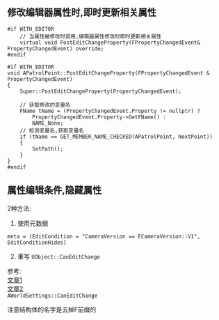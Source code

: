 ## 修改编辑器属性时,即时更新相关属性
```
#if WITH_EDITOR
	// 当属性被修改时调用,编辑器属性修改时即时更新相关属性
	virtual void PostEditChangeProperty(FPropertyChangedEvent& PropertyChangedEvent) override;
#endif
```
```
#if WITH_EDITOR
void APatrolPoint::PostEditChangeProperty(FPropertyChangedEvent & PropertyChangedEvent)
{
	Super::PostEditChangeProperty(PropertyChangedEvent);

	// 获取修改的变量名
	FName tName = (PropertyChangedEvent.Property != nullptr) ?
		PropertyChangedEvent.Property->GetFName() :
		NAME_None;
	// 检测变量名,获取变量名
	if (tName == GET_MEMBER_NAME_CHECKED(APatrolPoint, NextPoint))
	{
		SetPath();
	}
}
#endif
```

## 属性编辑条件,隐藏属性
2种方法:  

1. 使用元数据  
```
meta = (EditCondition = "CameraVersion == ECameraVersion::V1", EditConditionHides)
```

2. 重写 `UObject::CanEditChange`

参考:  
[文章1](https://zhuanlan.zhihu.com/p/73773909)  
[文章2](https://benui.ca/unreal/uproperty-edit-condition-can-edit-change/)  
`AWorldSettings::CanEditChange`  

注意结构体的名字是去掉F前缀的  
